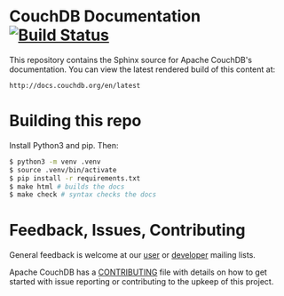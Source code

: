 # CouchDB Documentation [![Build Status](https://travis-ci.org/apache/couchdb-documentation.svg?branch=master)](https://travis-ci.org/apache/couchdb-documentation)

This repository contains the Sphinx source for Apache CouchDB's documentation.
You can view the latest rendered build of this content at:

    http://docs.couchdb.org/en/latest

# Building this repo

Install Python3 and pip. Then:

```sh
$ python3 -m venv .venv
$ source .venv/bin/activate
$ pip install -r requirements.txt
$ make html # builds the docs
$ make check # syntax checks the docs
```

# Feedback, Issues, Contributing

General feedback is welcome at our [user][1] or [developer][2] mailing lists.

Apache CouchDB has a [CONTRIBUTING][3] file with details on how to get started
with issue reporting or contributing to the upkeep of this project.

[1]: http://mail-archives.apache.org/mod_mbox/couchdb-user/
[2]: http://mail-archives.apache.org/mod_mbox/couchdb-dev/
[3]: https://github.com/apache/couchdb/blob/master/CONTRIBUTING.md


